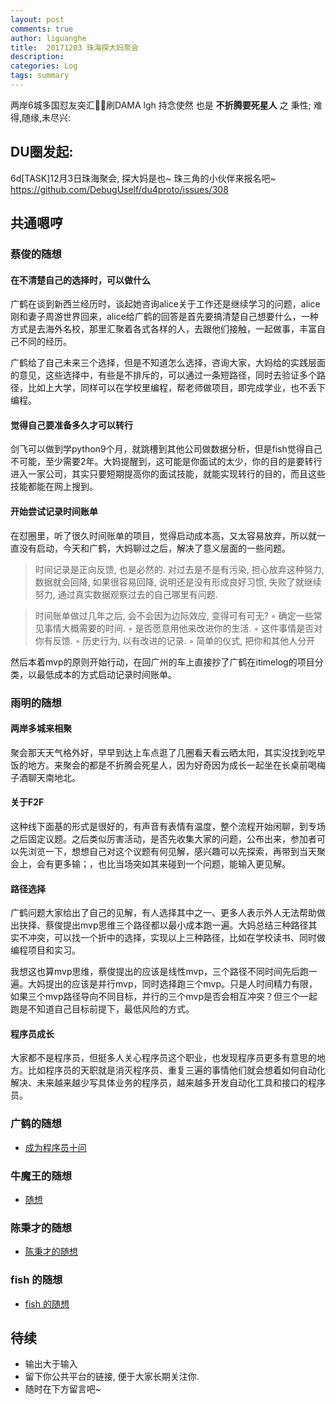 ```yaml
---
layout: post
comments: true
author: liguanghe
title:  20171203 珠海探大妈聚会
description: 
categories: Log
tags: summary
---
```


两岸6城多国怼友突汇🐽🌊刷DAMA
lgh 持念使然 也是
**不折腾要死星人**
之 秉性; 难得,随缘,未尽兴:


## DU圈发起:
6d[TASK]12月3日珠海聚会, 探大妈是也~ 珠三角的小伙伴来报名吧~ 
    https://github.com/DebugUself/du4proto/issues/308
## 共通嗯哼

### 蔡俊的随想
#### 在不清楚自己的选择时，可以做什么
广鹤在谈到新西兰经历时，谈起她咨询alice关于工作还是继续学习的问题，alice刚和妻子周游世界回来，alice给广鹤的回答是首先要搞清楚自己想要什么，一种方式是去海外名校，那里汇聚着各式各样的人，去跟他们接触，一起做事，丰富自己不同的经历。

广鹤给了自己未来三个选择，但是不知道怎么选择，咨询大家，大妈给的实践层面的意见，这些选择中，有些是不排斥的，可以通过一条短路径，同时去验证多个路径，比如上大学，同样可以在学校里编程，帮老师做项目，即完成学业，也不丢下编程。

#### 觉得自己要准备多久才可以转行
剑飞可以做到学python9个月，就跳槽到其他公司做数据分析，但是fish觉得自己不可能，至少需要2年。大妈提醒到，这可能是你面试的太少，你的目的是要转行进入一家公司，其实只要短期提高你的面试技能，就能实现转行的目的，而且这些技能都能在网上搜到。

#### 开始尝试记录时间账单
在怼圈里，听了很久时间账单的项目，觉得启动成本高，又太容易放弃，所以就一直没有启动，今天和广鹤，大妈聊过之后，解决了意义层面的一些问题。

>时间记录是正向反馈, 也是必然的. 对过去是不是有污染, 担心放弃这种努力, 数据就会回降, 如果很容易回降, 说明还是没有形成良好习惯, 失败了就继续努力, 通过真实数据观察过去的自己哪里有问题.

>时间账单做过几年之后, 会不会因为边际效应, 变得可有可无?
	◦	确定一些常见事情大概需要的时间.
	◦	是否愿意用他来改进你的生活.
	◦	这件事情是否对你有反馈.
	◦	历史行为, 以有改进的记录.
	◦	简单的仪式, 把你和其他人分开

然后本着mvp的原则开始行动，在回广州的车上直接抄了广鹤在itimelog的项目分类，以最低成本的方式启动记录时间账单。

### 雨明的随想
#### 两岸多城来相聚
聚会那天天气格外好，早早到达上车点逛了几圈看天看云晒太阳，其实没找到吃早饭的地方。来聚会的都是不折腾会死星人，因为好奇因为成长一起坐在长桌前喝梅子酒聊天南地北。

#### 关于F2F
这种线下面基的形式是很好的，有声音有表情有温度，整个流程开始闲聊，到专场之后固定议题。之后类似厉害活动，是否先收集大家的问题，公布出来，参加者可以先浏览一下，想想自己对这个议题有何见解，感兴趣可以先探索，再带到当天聚会上，会有更多输；，也比当场突如其来碰到一个问题，能输入更见解。

#### 路径选择
广鹤问题大家给出了自己的见解，有人选择其中之一、更多人表示外人无法帮助做出抉择、蔡俊提出mvp思维三个路径都以最小成本跑一遍。大妈总结三种路径其实不冲突，可以找一个折中的选择，实现以上三种路径，比如在学校读书、同时做编程项目和实习。

我想这也算mvp思维，蔡俊提出的应该是线性mvp，三个路径不同时间先后跑一遍。大妈提出的应该是并行mvp，同时选择跑三个mvp。只是人时间精力有限，如果三个mvp路径导向不同目标，并行的三个mvp是否会相互冲突？但三个一起跑是不知道自己目标前提下，最低风险的方式。

#### 程序员成长
大家都不是程序员，但挺多人关心程序员这个职业，也发现程序员更多有意思的地方。比如程序员的天职就是消灭程序员、重复三遍的事情他们就会想着如何自动化解决、未来越来越少写具体业务的程序员，越来越多开发自动化工具和接口的程序员。

### 广鹤的随想
+ [成为程序员十问](https://liguanghe.github.io/2017/12/03/meetZH/)

### 牛魔王的随想
- [随想](http://www.jianshu.com/p/2fed42459f48?utm_campaign=hugo&utm_medium=reader_share&utm_content=note&utm_source=weixin-friends&from=groupmessage&isappinstalled=0)
### 陈秉才的随想
- [陈秉才的随想](http://www.jianshu.com/p/50ad772fe4e5?utm_campaign=haruki&utm_content=note&utm_medium=reader_share&utm_source=weixin&from=groupmessage&isappinstalled=0)
### fish 的随想
- [fish 的随想](http://mp.weixin.qq.com/s/zp2BjuOfpj64NRemrWKlwA)

## 待续
- 输出大于输入
- 留下你公共平台的链接, 便于大家长期关注你. 
- 随时在下方留言吧~
